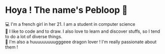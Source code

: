 <h1> Hoya ! The name's Pebloop 👋 </h1>

💻 I'm a french girl in her 21. I am a student in computer science
<br/>
🎨 I like to code and to draw. I also love to learn and discover stuffs, so I tend to do a lot of diverse things.
<br/>
🐉 I'm also a huuuuuuuuugggeee dragon lover ! I'm really passionate about them !

